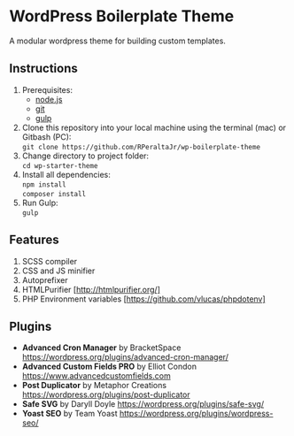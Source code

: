 # WordPress Boilerplate Theme
A modular wordpress theme for building custom templates.

## Instructions
1. Prerequisites:
	- [node.js](http://nodejs.org/)
	- [git](http://git-scm.com/)
	- [gulp](http://gulpjs.com/)
2. Clone this repository into your local machine using the terminal (mac) or Gitbash (PC):  
	`git clone https://github.com/RPeraltaJr/wp-boilerplate-theme`
3. Change directory to project folder:  
	`cd wp-starter-theme`
4. Install all dependencies:  
	`npm install`     
	`composer install`
5. Run Gulp:  
	`gulp`

## Features
1. SCSS compiler
2. CSS and JS minifier
3. Autoprefixer
4. HTMLPurifier [http://htmlpurifier.org/]
5. PHP Environment variables [https://github.com/vlucas/phpdotenv]

## Plugins
* **Advanced Cron Manager** by BracketSpace https://wordpress.org/plugins/advanced-cron-manager/
* **Advanced Custom Fields PRO** by Elliot Condon https://www.advancedcustomfields.com
* **Post Duplicator** by Metaphor Creations https://wordpress.org/plugins/post-duplicator
* **Safe SVG** by Daryll Doyle https://wordpress.org/plugins/safe-svg/
* **Yoast SEO** by Team Yoast https://wordpress.org/plugins/wordpress-seo/
